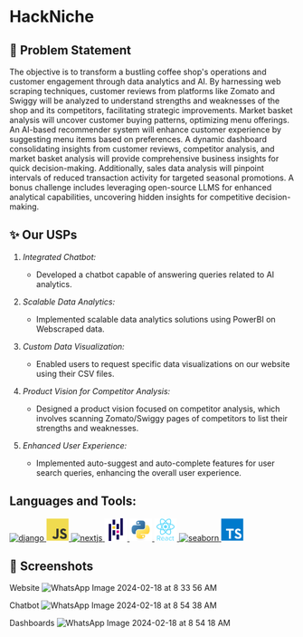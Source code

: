 # HackNiche

## 🤔 Problem Statement
<p align="left"> The objective is to transform a bustling coffee shop's operations and customer engagement through data analytics and AI. By harnessing web scraping techniques, customer reviews from platforms like Zomato and Swiggy will be analyzed to understand strengths and weaknesses of the shop and its competitors, facilitating strategic improvements. Market basket analysis will uncover customer buying patterns, optimizing menu offerings. An AI-based recommender system will enhance customer experience by suggesting menu items based on preferences. A dynamic dashboard consolidating insights from customer reviews, competitor analysis, and market basket analysis will provide comprehensive business insights for quick decision-making. Additionally, sales data analysis will pinpoint intervals of reduced transaction activity for targeted seasonal promotions. A bonus challenge includes leveraging open-source LLMS for enhanced analytical capabilities, uncovering hidden insights for competitive decision-making.
</p>

## ✨ Our USPs

1. *Integrated Chatbot:* 
   - Developed a chatbot capable of answering queries related to AI analytics.
   
2. *Scalable Data Analytics:* 
   - Implemented scalable data analytics solutions using PowerBI on Webscraped data.
   
3. *Custom Data Visualization:* 
   - Enabled users to request specific data visualizations on our website using their CSV files.
   
4. *Product Vision for Competitor Analysis:* 
   - Designed a product vision focused on competitor analysis, which involves scanning Zomato/Swiggy pages of competitors to list their strengths and weaknesses.
   
5. *Enhanced User Experience:* 
   - Implemented auto-suggest and auto-complete features for user search queries, enhancing the overall user experience.

## Languages and Tools:
<p align="left"> <a href="https://www.djangoproject.com/" target="_blank" rel="noreferrer"> <img src="https://cdn.worldvectorlogo.com/logos/django.svg" alt="django" width="40" height="40"/> </a> <a href="https://developer.mozilla.org/en-US/docs/Web/JavaScript" target="_blank" rel="noreferrer"> <img src="https://raw.githubusercontent.com/devicons/devicon/master/icons/javascript/javascript-original.svg" alt="javascript" width="40" height="40"/> </a> <a href="https://nextjs.org/" target="_blank" rel="noreferrer"> <img src="https://cdn.worldvectorlogo.com/logos/nextjs-2.svg" alt="nextjs" width="40" height="40"/> </a> <a href="https://pandas.pydata.org/" target="_blank" rel="noreferrer"> <img src="https://raw.githubusercontent.com/devicons/devicon/2ae2a900d2f041da66e950e4d48052658d850630/icons/pandas/pandas-original.svg" alt="pandas" width="40" height="40"/> </a> <a href="https://www.python.org" target="_blank" rel="noreferrer"> <img src="https://raw.githubusercontent.com/devicons/devicon/master/icons/python/python-original.svg" alt="python" width="40" height="40"/> </a> <a href="https://reactjs.org/" target="_blank" rel="noreferrer"> <img src="https://raw.githubusercontent.com/devicons/devicon/master/icons/react/react-original-wordmark.svg" alt="react" width="40" height="40"/> </a> <a href="https://seaborn.pydata.org/" target="_blank" rel="noreferrer"> <img src="https://seaborn.pydata.org/_images/logo-mark-lightbg.svg" alt="seaborn" width="40" height="40"/> </a> <a href="https://www.typescriptlang.org/" target="_blank" rel="noreferrer"> <img src="https://raw.githubusercontent.com/devicons/devicon/master/icons/typescript/typescript-original.svg" alt="typescript" width="40" height="40"/> </a> </p>

## 📸 Screenshots
Website
![WhatsApp Image 2024-02-18 at 8 33 56 AM](https://github.com/vividha09/HackNiche_BeanBot/assets/110150230/0dea79b2-9eaa-484b-8f4d-d54f02d90b9a)

Chatbot
![WhatsApp Image 2024-02-18 at 8 54 38 AM](https://github.com/vividha09/HackNiche_BeanBot/assets/110150230/fbaf22f3-f658-4cd5-a442-f4cf6946a163)

Dashboards
![WhatsApp Image 2024-02-18 at 8 54 18 AM](https://github.com/vividha09/HackNiche_BeanBot/assets/110150230/99ac8d5a-1d52-492c-a952-55be04f4abed)
